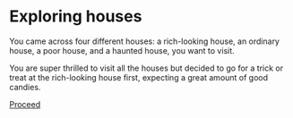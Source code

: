 # Exploring houses
You came across four different houses: a rich-looking house, an ordinary house, a poor house, and a haunted house, you want to visit.  

You are super thrilled to visit all the houses but decided to go for a trick or treat at the rich-looking house first, expecting a great amount of good candies.  

[Proceed](rich-looking/rich-looking.md)